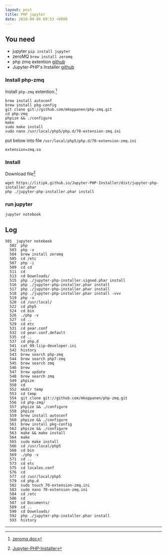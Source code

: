 ```yaml
---
layout: post
title: PHP jupyter
date: 2018-09-06 09:53 +0000
---
```


## You need 
* jupyter `pip install jupyter`
* zeroMQ `brew install zeromq`
* php zmq extention [github](https://github.com/mkoppanen/php-zmq)
* Jupyter-PHP's Installer [github](https://github.com/Litipk/Jupyter-PHP)

### Install php-zmq

Install `php-zmq` extention.[^1]
[^1]: [zeromq doc](http://zeromq.org/bindings:php)

```
brew install autoconf
brew install pkg-config
git clone git://github.com/mkoppanen/php-zmq.git
cd php-zmq
phpize && ./configure
make
sudo make install
sudo nano /usr/local/php5/php.d/70-extension-zmq.ini
```

put below into file `/usr/local/php5/php.d/70-extension-zmq.ini`
```
extension=zmq.so
```


### Install 
Download file[^2]
[^2]: [Jupyter-PHP-Installer](https://litipk.github.io/Jupyter-PHP-Installer/)

```
wget https://litipk.github.io/Jupyter-PHP-Installer/dist/jupyter-php-installer.phar
php ./jupyter-php-installer.phar install
```


### run jupyter
```
jupyter notebook
```

## Log
```
501  jupyter notebook
  502  php
  503  php -v
  504  brew install zeromq
  505  cd /etc
  507  php -i
  509  cd cd
  511  cd
  513  cd Downloads/
  515  php ./jupyter-php-installer.signed.phar install
  516  php ./jupyter-php-installer.phar install
  517  php ./jupyter-php-installer.phar install
  518  php ./jupyter-php-installer.phar install -vvv
  519  php -v
  520  cd /usr/local/
  522  cd php5
  524  cd bin
  526  ./php -v
  527  cd ..
  529  cd etc
  531  cd pear.conf
  532  cd pear.conf.default
  535  cd ..
  537  cd php.d
  541  cat 99-liip-developer.ini
  542  history
  543  brew search php-zmq
  544  brew search php7-zmq
  545  brew search zmq
  546  brew
  547  brew update
  548  brew search zmq
  549  phpize
  550  cd
  552  mkdir temp
  553  cd temp
  554  git clone git://github.com/mkoppanen/php-zmq.git
  556  cd php-zmq/
  557  phpize && ./configure
  558  phpize
  559  brew install autoconf
  560  phpize && ./configure
  561  brew install pkg-config
  562  phpize && ./configure
  563  make && make install
  564  make
  565  sudo make install
  566  cd /usr/local/php5
  568  cd bin
  569  ./php -v
  571  cd ..
  573  cd etc
  575  cd locales.conf
  576  cd
  577  cd /usr/local/php5
  579  cd php.d
  582  sudo touch 70-extension-zmq.ini
  583  sudo nano 70-extension-zmq.ini
  584  cd /etc
  586  cd
  587  cd Documents/
  589  cd ..
  590  cd Downloads/
  592  php ./jupyter-php-installer.phar install
  593  history

  ```

---